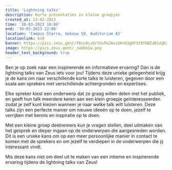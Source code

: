 ```yaml
---
title: 'Lightning talks'
description: Korte presentaties in kleine groepjes
created_at: 13-02-2023
time: '30-03-2023 18:00'
end: '30-03-2023 22:00'
location: 'Campus Sterre, Gebouw S9, Auditorium A3'
locationlink: $s9
banner: https://pics.zeus.gent/f8cn9czOrYUsPwZAxiUHr63gDF3f8fHBZaBJzqK2.jpg
image: https://pics.zeus.gent/_zwUbo1w.png
header_text_background: true
---
```


Ben je op zoek naar een inspirerende en informatieve ervaring? Dan is de lightning talks van Zeus iets voor jou! Tijdens
deze unieke gelegenheid krijg je de kans om naar verschillende korte talks te luisteren, gegeven door een scala aan
sprekers met verschillende achtergronden en expertises.

Elke spreker kiest een onderwerp dat ze graag willen delen met het publiek, en geeft hun talk meerdere keren aan een klein groepje geïnteresseerden zodat je
zelf kunt kiezen wanneer je naar welke talk wilt luisteren. Deze talks zijn een perfecte manier om nieuwe ideeën op te
doen, jezelf te verrijken met kennis en inspiratie op te doen.

Met een kleine groep deelnemers kun je vragen stellen, deel uitmaken van het gesprek en dieper ingaan op de onderwerpen
die aangesneden worden. Dit is een unieke kans om op een meer persoonlijke manier in contact te komen met de sprekers en
om jezelf te verdiepen in de onderwerpen die jij interessant vindt.

Mis deze kans niet om deel uit te maken van een intieme en inspirerende ervaring tijdens de lightning talks van Zeus!
